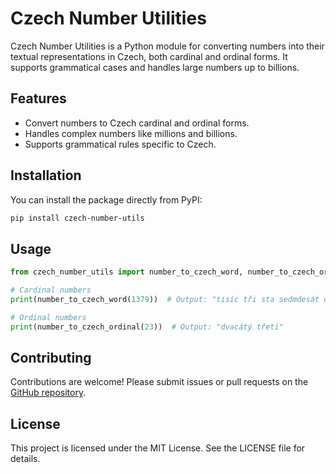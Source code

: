 # Czech Number Utilities

Czech Number Utilities is a Python module for converting numbers into their textual representations in Czech, both cardinal and ordinal forms. It supports grammatical cases and handles large numbers up to billions.

## Features

- Convert numbers to Czech cardinal and ordinal forms.
- Handles complex numbers like millions and billions.
- Supports grammatical rules specific to Czech.

## Installation

You can install the package directly from PyPI:

```bash
pip install czech-number-utils
```

## Usage

```python
from czech_number_utils import number_to_czech_word, number_to_czech_ordinal

# Cardinal numbers
print(number_to_czech_word(1379))  # Output: "tisíc tři sta sedmdesát devět"

# Ordinal numbers
print(number_to_czech_ordinal(23))  # Output: "dvacátý třetí"
```

## Contributing

Contributions are welcome! Please submit issues or pull requests on the [GitHub repository](https://github.com/zbyso23/czech-number-utils).

## License

This project is licensed under the MIT License. See the LICENSE file for details.